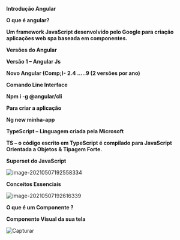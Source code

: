 **Introdução Angular**

**O que é angular?**

**Um framework JavaScript desenvolvido pelo Google para criação aplicações web spa baseada em componentes.**

**Versões do Angular**

**Versão 1 – Angular Js**

**Novo Angular (Comp;)- 2.4 .....9 (2 versões por ano)** 

**Comando Line Interface**

**Npm i -g @angular/cli**

**Para criar a aplicação**

**Ng new minha-app**

**TypeScript –** **Linguagem criada pela Microsoft** 

**TS – o código escrito em TypeScript é compilado para JavaScript Orientada a Objetos & Tipagem Forte.**

**Superset do JavaScript** 

![image-20210507192558334](C:\Users\c.souza.dos.reis\AppData\Roaming\Typora\typora-user-images\image-20210507192558334.png)

**Conceitos Essenciais**

![image-20210507192616339](C:\Users\c.souza.dos.reis\AppData\Roaming\Typora\typora-user-images\image-20210507192616339.png)

**O que é um Componente ?**

**Componente Visual da sua tela**

![Capturar](C:\Users\c.souza.dos.reis\Desktop\Capturar.PNG)



